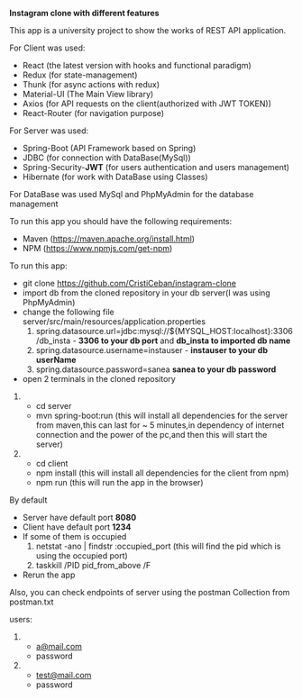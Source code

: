 **Instagram clone with different features**

This app is a university project to show the works of REST API application.

For Client was used:
* React (the latest version with hooks and functional paradigm)
* Redux (for state-management)
* Thunk (for async actions with redux)
* Material-UI (The Main View library)
* Axios (for API requests on the client(authorized with JWT TOKEN))
* React-Router (for navigation purpose)

For Server was used:
* Spring-Boot (API Framework based on Spring)
* JDBC (for connection with DataBase(MySql))
* Spring-Security-**JWT** (for users authentication and users management)
* Hibernate (for work with DataBase using Classes)

For DataBase was used MySql and PhpMyAdmin for the database management 

To run this app you should have the following requirements:
* Maven (https://maven.apache.org/install.html)
* NPM (https://www.npmjs.com/get-npm)

To run this app:
* git clone https://github.com/CristiCeban/instagram-clone
* import db from the cloned repository in your db server(I was using PhpMyAdmin)
* change the following file server/src/main/resources/application.properties 
  1) spring.datasource.url=jdbc:mysql://${MYSQL_HOST:localhost}:3306/db_insta - **3306 to your db port** and **db_insta to imported db name**
  2) spring.datasource.username=instauser -  **instauser to your db userName**
  3) spring.datasource.password=sanea **sanea to your db password**  
* open 2 terminals in the cloned repository
1)  * cd server
    * mvn spring-boot:run (this will install all dependencies for the server from maven,this can last for ~ 5 minutes,in dependency of internet connection and the power of the pc,and then this will start the server)
2)  * cd client
    * npm install (this will install all dependencies for the client from npm)
    * npm run (this will run the app in the browser)

By default 
* Server have default port **8080**
* Client have default port **1234**
* If some of them is occupied 
    1) netstat -ano | findstr :occupied_port (this will find the pid which is using the occupied port)
    2) taskkill /PID pid_from_above /F
* Rerun the app    
    
Also, you can check endpoints of server using the postman Collection from postman.txt

users:
1) * a@mail.com 
    * password
2) * test@mail.com 
    * password
